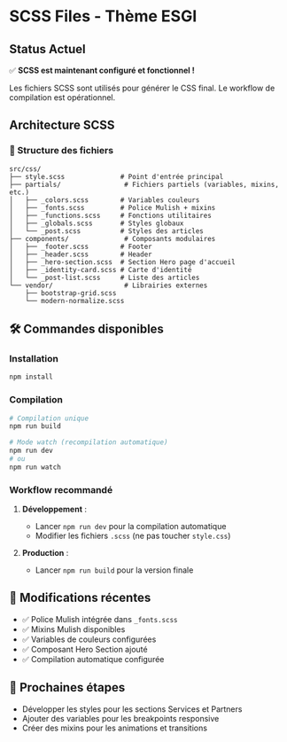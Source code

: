 # SCSS Files - Thème ESGI

## Status Actuel
✅ **SCSS est maintenant configuré et fonctionnel !**

Les fichiers SCSS sont utilisés pour générer le CSS final. Le workflow de compilation est opérationnel.

## Architecture SCSS

### 📁 Structure des fichiers
```
src/css/
├── style.scss              # Point d'entrée principal
├── partials/                # Fichiers partiels (variables, mixins, etc.)
│   ├── _colors.scss        # Variables couleurs
│   ├── _fonts.scss         # Police Mulish + mixins
│   ├── _functions.scss     # Fonctions utilitaires
│   ├── _globals.scss       # Styles globaux
│   └── _post.scss          # Styles des articles
├── components/              # Composants modulaires
│   ├── _footer.scss        # Footer
│   ├── _header.scss        # Header
│   ├── _hero-section.scss  # Section Hero page d'accueil
│   ├── _identity-card.scss # Carte d'identité
│   └── _post-list.scss     # Liste des articles
└── vendor/                  # Librairies externes
    ├── bootstrap-grid.scss
    └── modern-normalize.scss
```

## 🛠️ Commandes disponibles

### Installation
```bash
npm install
```

### Compilation
```bash
# Compilation unique
npm run build

# Mode watch (recompilation automatique)
npm run dev
# ou
npm run watch
```

### Workflow recommandé

1. **Développement** : 
   - Lancer `npm run dev` pour la compilation automatique
   - Modifier les fichiers `.scss` (ne pas toucher `style.css`)
   
2. **Production** :
   - Lancer `npm run build` pour la version finale

## 📝 Modifications récentes

- ✅ Police Mulish intégrée dans `_fonts.scss`
- ✅ Mixins Mulish disponibles
- ✅ Variables de couleurs configurées
- ✅ Composant Hero Section ajouté
- ✅ Compilation automatique configurée

## 🎯 Prochaines étapes

- Développer les styles pour les sections Services et Partners
- Ajouter des variables pour les breakpoints responsive
- Créer des mixins pour les animations et transitions
